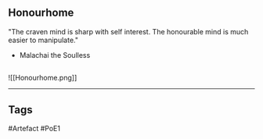## Honourhome
"The craven mind is sharp with self interest.
The honourable mind is much easier to manipulate."
- Malachai the Soulless
##
![[Honourhome.png]]

---
## Tags
#Artefact
#PoE1